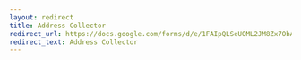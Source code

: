 ```yaml
---
layout: redirect
title: Address Collector
redirect_url: https://docs.google.com/forms/d/e/1FAIpQLSeUOML2JM8Zx7ObAsG8HQq_cVtgtqTpaxEtWWt43Jv3_pTssQ/viewform?usp=dialog
redirect_text: Address Collector
---
```



